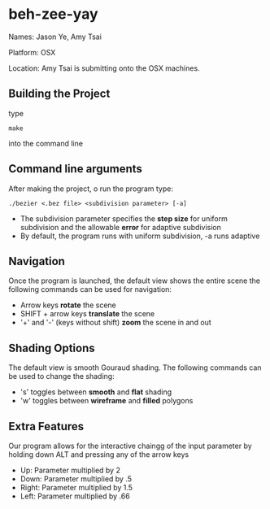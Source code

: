 beh-zee-yay
===========
Names: Jason Ye, Amy Tsai

Platform: OSX 

Location: Amy Tsai is submitting onto the OSX machines.

Building the Project
--------------------
type 
```
make
```
into the command line

Command line arguments
----------------------
After making the project, o run the program type:
```
./bezier <.bez file> <subdivision parameter> [-a]
```

* The subdivision parameter specifies the __step size__ for uniform subdivision and the allowable __error__ for adaptive subdivision
* By default, the program runs with uniform subdivision, -a runs adaptive

Navigation
----------
Once the program is launched, the default view shows the entire scene the following commands can be used for navigation:

* Arrow keys __rotate__ the scene 
* SHIFT + arrow keys __translate__ the scene
* '+' and '-' (keys without shift) __zoom__ the scene in and out

Shading Options
---------------
The default view is smooth Gouraud shading. The following commands can be used to change the shading:

* 's' toggles between __smooth__ and __flat__ shading
* 'w' toggles between __wireframe__ and __filled__ polygons

Extra Features
--------------

Our program allows for the interactive chaingg of the input parameter by holding down ALT and pressing any of the arrow keys
* Up: Parameter multiplied by 2
* Down: Parameter multiplied by .5
* Right: Parameter multiplied by 1.5
* Left: Parameter multiplied by .66
